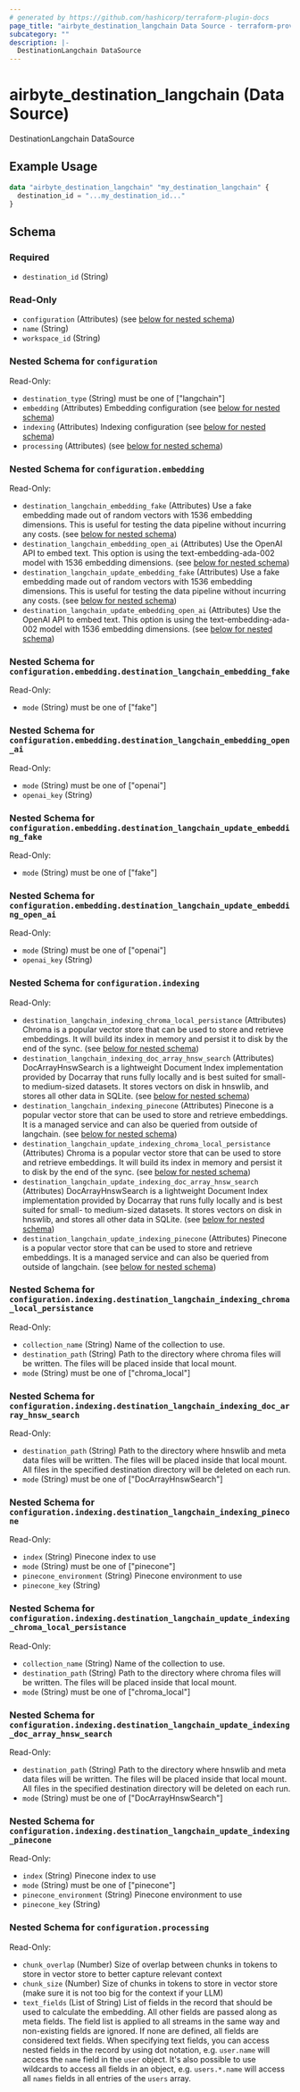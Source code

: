 ```yaml
---
# generated by https://github.com/hashicorp/terraform-plugin-docs
page_title: "airbyte_destination_langchain Data Source - terraform-provider-airbyte"
subcategory: ""
description: |-
  DestinationLangchain DataSource
---
```


# airbyte_destination_langchain (Data Source)

DestinationLangchain DataSource

## Example Usage

```terraform
data "airbyte_destination_langchain" "my_destination_langchain" {
  destination_id = "...my_destination_id..."
}
```

<!-- schema generated by tfplugindocs -->
## Schema

### Required

- `destination_id` (String)

### Read-Only

- `configuration` (Attributes) (see [below for nested schema](#nestedatt--configuration))
- `name` (String)
- `workspace_id` (String)

<a id="nestedatt--configuration"></a>
### Nested Schema for `configuration`

Read-Only:

- `destination_type` (String) must be one of ["langchain"]
- `embedding` (Attributes) Embedding configuration (see [below for nested schema](#nestedatt--configuration--embedding))
- `indexing` (Attributes) Indexing configuration (see [below for nested schema](#nestedatt--configuration--indexing))
- `processing` (Attributes) (see [below for nested schema](#nestedatt--configuration--processing))

<a id="nestedatt--configuration--embedding"></a>
### Nested Schema for `configuration.embedding`

Read-Only:

- `destination_langchain_embedding_fake` (Attributes) Use a fake embedding made out of random vectors with 1536 embedding dimensions. This is useful for testing the data pipeline without incurring any costs. (see [below for nested schema](#nestedatt--configuration--embedding--destination_langchain_embedding_fake))
- `destination_langchain_embedding_open_ai` (Attributes) Use the OpenAI API to embed text. This option is using the text-embedding-ada-002 model with 1536 embedding dimensions. (see [below for nested schema](#nestedatt--configuration--embedding--destination_langchain_embedding_open_ai))
- `destination_langchain_update_embedding_fake` (Attributes) Use a fake embedding made out of random vectors with 1536 embedding dimensions. This is useful for testing the data pipeline without incurring any costs. (see [below for nested schema](#nestedatt--configuration--embedding--destination_langchain_update_embedding_fake))
- `destination_langchain_update_embedding_open_ai` (Attributes) Use the OpenAI API to embed text. This option is using the text-embedding-ada-002 model with 1536 embedding dimensions. (see [below for nested schema](#nestedatt--configuration--embedding--destination_langchain_update_embedding_open_ai))

<a id="nestedatt--configuration--embedding--destination_langchain_embedding_fake"></a>
### Nested Schema for `configuration.embedding.destination_langchain_embedding_fake`

Read-Only:

- `mode` (String) must be one of ["fake"]


<a id="nestedatt--configuration--embedding--destination_langchain_embedding_open_ai"></a>
### Nested Schema for `configuration.embedding.destination_langchain_embedding_open_ai`

Read-Only:

- `mode` (String) must be one of ["openai"]
- `openai_key` (String)


<a id="nestedatt--configuration--embedding--destination_langchain_update_embedding_fake"></a>
### Nested Schema for `configuration.embedding.destination_langchain_update_embedding_fake`

Read-Only:

- `mode` (String) must be one of ["fake"]


<a id="nestedatt--configuration--embedding--destination_langchain_update_embedding_open_ai"></a>
### Nested Schema for `configuration.embedding.destination_langchain_update_embedding_open_ai`

Read-Only:

- `mode` (String) must be one of ["openai"]
- `openai_key` (String)



<a id="nestedatt--configuration--indexing"></a>
### Nested Schema for `configuration.indexing`

Read-Only:

- `destination_langchain_indexing_chroma_local_persistance` (Attributes) Chroma is a popular vector store that can be used to store and retrieve embeddings. It will build its index in memory and persist it to disk by the end of the sync. (see [below for nested schema](#nestedatt--configuration--indexing--destination_langchain_indexing_chroma_local_persistance))
- `destination_langchain_indexing_doc_array_hnsw_search` (Attributes) DocArrayHnswSearch is a lightweight Document Index implementation provided by Docarray that runs fully locally and is best suited for small- to medium-sized datasets. It stores vectors on disk in hnswlib, and stores all other data in SQLite. (see [below for nested schema](#nestedatt--configuration--indexing--destination_langchain_indexing_doc_array_hnsw_search))
- `destination_langchain_indexing_pinecone` (Attributes) Pinecone is a popular vector store that can be used to store and retrieve embeddings. It is a managed service and can also be queried from outside of langchain. (see [below for nested schema](#nestedatt--configuration--indexing--destination_langchain_indexing_pinecone))
- `destination_langchain_update_indexing_chroma_local_persistance` (Attributes) Chroma is a popular vector store that can be used to store and retrieve embeddings. It will build its index in memory and persist it to disk by the end of the sync. (see [below for nested schema](#nestedatt--configuration--indexing--destination_langchain_update_indexing_chroma_local_persistance))
- `destination_langchain_update_indexing_doc_array_hnsw_search` (Attributes) DocArrayHnswSearch is a lightweight Document Index implementation provided by Docarray that runs fully locally and is best suited for small- to medium-sized datasets. It stores vectors on disk in hnswlib, and stores all other data in SQLite. (see [below for nested schema](#nestedatt--configuration--indexing--destination_langchain_update_indexing_doc_array_hnsw_search))
- `destination_langchain_update_indexing_pinecone` (Attributes) Pinecone is a popular vector store that can be used to store and retrieve embeddings. It is a managed service and can also be queried from outside of langchain. (see [below for nested schema](#nestedatt--configuration--indexing--destination_langchain_update_indexing_pinecone))

<a id="nestedatt--configuration--indexing--destination_langchain_indexing_chroma_local_persistance"></a>
### Nested Schema for `configuration.indexing.destination_langchain_indexing_chroma_local_persistance`

Read-Only:

- `collection_name` (String) Name of the collection to use.
- `destination_path` (String) Path to the directory where chroma files will be written. The files will be placed inside that local mount.
- `mode` (String) must be one of ["chroma_local"]


<a id="nestedatt--configuration--indexing--destination_langchain_indexing_doc_array_hnsw_search"></a>
### Nested Schema for `configuration.indexing.destination_langchain_indexing_doc_array_hnsw_search`

Read-Only:

- `destination_path` (String) Path to the directory where hnswlib and meta data files will be written. The files will be placed inside that local mount. All files in the specified destination directory will be deleted on each run.
- `mode` (String) must be one of ["DocArrayHnswSearch"]


<a id="nestedatt--configuration--indexing--destination_langchain_indexing_pinecone"></a>
### Nested Schema for `configuration.indexing.destination_langchain_indexing_pinecone`

Read-Only:

- `index` (String) Pinecone index to use
- `mode` (String) must be one of ["pinecone"]
- `pinecone_environment` (String) Pinecone environment to use
- `pinecone_key` (String)


<a id="nestedatt--configuration--indexing--destination_langchain_update_indexing_chroma_local_persistance"></a>
### Nested Schema for `configuration.indexing.destination_langchain_update_indexing_chroma_local_persistance`

Read-Only:

- `collection_name` (String) Name of the collection to use.
- `destination_path` (String) Path to the directory where chroma files will be written. The files will be placed inside that local mount.
- `mode` (String) must be one of ["chroma_local"]


<a id="nestedatt--configuration--indexing--destination_langchain_update_indexing_doc_array_hnsw_search"></a>
### Nested Schema for `configuration.indexing.destination_langchain_update_indexing_doc_array_hnsw_search`

Read-Only:

- `destination_path` (String) Path to the directory where hnswlib and meta data files will be written. The files will be placed inside that local mount. All files in the specified destination directory will be deleted on each run.
- `mode` (String) must be one of ["DocArrayHnswSearch"]


<a id="nestedatt--configuration--indexing--destination_langchain_update_indexing_pinecone"></a>
### Nested Schema for `configuration.indexing.destination_langchain_update_indexing_pinecone`

Read-Only:

- `index` (String) Pinecone index to use
- `mode` (String) must be one of ["pinecone"]
- `pinecone_environment` (String) Pinecone environment to use
- `pinecone_key` (String)



<a id="nestedatt--configuration--processing"></a>
### Nested Schema for `configuration.processing`

Read-Only:

- `chunk_overlap` (Number) Size of overlap between chunks in tokens to store in vector store to better capture relevant context
- `chunk_size` (Number) Size of chunks in tokens to store in vector store (make sure it is not too big for the context if your LLM)
- `text_fields` (List of String) List of fields in the record that should be used to calculate the embedding. All other fields are passed along as meta fields. The field list is applied to all streams in the same way and non-existing fields are ignored. If none are defined, all fields are considered text fields. When specifying text fields, you can access nested fields in the record by using dot notation, e.g. `user.name` will access the `name` field in the `user` object. It's also possible to use wildcards to access all fields in an object, e.g. `users.*.name` will access all `names` fields in all entries of the `users` array.


